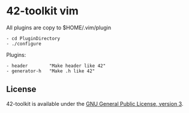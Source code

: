42-toolkit	vim
==========

All plugins are copy to $HOME/.vim/plugin

    - cd PluginDirectory
    - ./configure

Plugins:

    - header		"Make header like 42"
    - generator-h	"Make .h like 42"

## License

42-toolkit is available under the [GNU General Public License, version 3](LICENSE).
